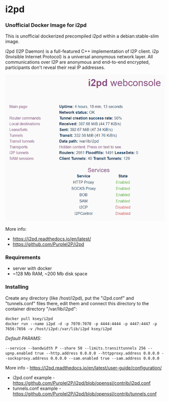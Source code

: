 # i2pd
### Unofficial Docker Image for i2pd
This is unofficial dockerized precompiled i2pd within a debian:stable-slim image.

i2pd (I2P Daemon) is a full-featured C++ implementation of I2P client. i2p (Invisible Internet Protocol) is a universal anonymous network layer. All communications over I2P are anonymous and end-to-end encrypted, participants don't reveal their real IP addresses.

![i2pd](https://raw.githubusercontent.com/MrKsey/i2pd/master/i2pd.PNG)

More info:
- https://i2pd.readthedocs.io/en/latest/
- https://github.com/PurpleI2P/i2pd

### Requirements

* server with docker
* ~128 Mb RAM, ~200 Mb disk space 

### Installing

Create any directory (like /host/i2pd), put the "i2pd.conf" and "tunnels.conf" files there, edit them and connect this directory to the container directory "/var/lib/i2pd":
```
docker pull ksey/i2pd
docker run --name i2pd -d -p 7070:7070 -p 4444:4444 -p 4447:4447 -p 7656:7656 -v /host/i2pd:/var/lib/i2pd ksey/i2pd
```

*Default PARAMS:*
```
--service --bandwidth P --share 50 --limits.transittunnels 256 --upnp.enabled true --http.address 0.0.0.0 --httpproxy.address 0.0.0.0 --socksproxy.address 0.0.0.0 --sam.enabled true --sam.address 0.0.0.0
```
More info - https://i2pd.readthedocs.io/en/latest/user-guide/configuration/

* i2pd.conf example - https://github.com/PurpleI2P/i2pd/blob/openssl/contrib/i2pd.conf 
* tunnels.conf example - https://github.com/PurpleI2P/i2pd/blob/openssl/contrib/tunnels.conf

























# #
